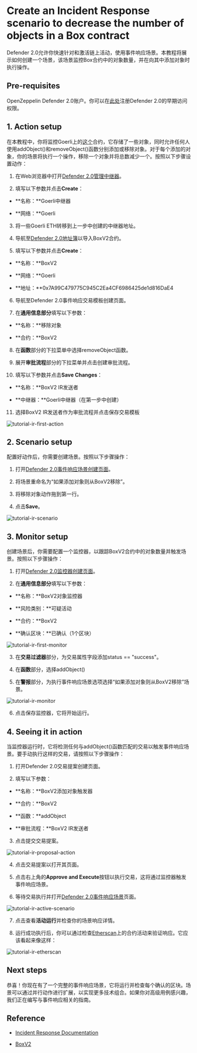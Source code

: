 # Create an Incident Response scenario to decrease the number of objects in a Box contract
Defender 2.0允许你快速针对和激活链上活动，使用事件响应场景。本教程将展示如何创建一个场景，该场景监控Box合约中的对象数量，并在向其中添加对象时执行操作。

## Pre-requisites
OpenZeppelin Defender 2.0账户。你可以在[此处](https://www.openzeppelin.com/defender2-waitlist)注册Defender 2.0的早期访问权限。

## 1. Action setup
在本教程中，你将监控Goerli上的[这个](https://goerli.etherscan.io/address/0x7A99C479775C945C2Ea4CF6986425de1d816DaE4)合约，它存储了一些对象，同时允许任何人使用addObject()和removeObject()函数分别添加或移除对象。对于每个添加的对象，你的场景将执行一个操作，移除一个对象并将总数减少一个。按照以下步骤设置动作：

1. 在Web浏览器中打开[Defender 2.0管理中继器](https://defender.openzeppelin.com/v2/#/manage/relayers/new)。

2. 填写以下参数并点击**Create**：

* **名称：**Goerli中继器

* **网络：**Goerli

3. 将一些Goerli ETH转移到上一步中创建的中继器地址。

4. 导航至[Defender 2.0地址簿](https://staging.defender-dev.openzeppelin.com/#/manage/address-book/new)以导入BoxV2合约。

5. 填写以下参数并点击**Create**：

* **名称：**BoxV2

* **网络：**Goerli

* **地址：**0x7A99C479775C945C2Ea4CF6986425de1d816DaE4

6. 导航至Defender 2.0事件响应交易模板创建页面。

7. 在**通用信息部分**填写以下参数：

* **名称：**移除对象

* **合约：**BoxV2

8. 在**函数**部分的下拉菜单中选择removeObject函数。

9. 展开**审批流程**部分的下拉菜单并点击创建审批流程。

10. 填写以下参数并点击**Save Changes**：

* **名称：**BoxV2 IR发送者

* **中继器：**Goerli中继器（在第一步中创建）

11. 选择BoxV2 IR发送者作为审批流程并点击保存交易模板

![tutorial-ir-first-action](img/tutorial-ir-first-action.png)

## 2. Scenario setup
配置好动作后，你需要创建场景。按照以下步骤操作：

1. 打开[Defender 2.0事件响应场景创建页面](https://defender.openzeppelin.com/v2/#/incident-response/scenarios/new)。

2. 将场景重命名为“如果添加对象则从BoxV2移除”。

3. 将移除对象动作拖到第一行。

4. 点击**Save**。

![tutorial-ir-scenario](img/tutorial-ir-scenario.png)

## 3. Monitor setup
创建场景后，你需要配置一个监控器，以跟踪BoxV2合约中的对象数量并触发场景。按照以下步骤操作：

1. 打开[Defender 2.0监控器创建页面](https://defender.openzeppelin.com/v2/#/monitor/new/custom)。

2. 在**通用信息部分**填写以下参数：

* **名称：**BoxV2对象监控器

* **风险类别：**可疑活动

* **合约：**BoxV2

* **确认区块：**已确认（1个区块）

![tutorial-ir-first-monitor](img/tutorial-ir-first-monitor.png)

3. 在**交易过滤器**部分，为交易属性字段添加status == "success"。

4. 在**函数**部分，选择addObject()

5. 在**警报**部分，为执行事件响应场景选项选择“如果添加对象则从BoxV2移除”场景。

![tutorial-ir-monitor](img/tutorial-ir-monitor.png)

6. 点击保存监控器，它将开始运行。

## 4. Seeing it in action
当监控器运行时，它将检测任何与addObject()函数匹配的交易以触发事件响应场景。要手动执行这样的交易，请按照以下步骤操作：

1. 打开Defender 2.0交易提案创建页面。

2. 填写以下参数：

* **名称：**BoxV2添加对象触发器

* **合约：**BoxV2

* **函数：**addObject

* **审批流程：**BoxV2 IR发送者

3. 点击提交交易提案。

![tutorial-ir-proposal-action](img/tutorial-ir-first-action.png)

4. 点击交易提案以打开其页面。

5. 点击右上角的**Approve and Execute**按钮以执行交易，这将通过监控器触发事件响应场景。

6. 等待交易执行并打开[Defender 2.0事件响应场景](https://defender.openzeppelin.com/v2/#/incident-response/scenarios)页面。

![tutorial-ir-active-scenario](img/tutorial-ir-active-scenario.png)

7. 点击查看**活动运行**并检查你的场景响应详情。

8. 运行成功执行后，你可以通过检查[Etherscan](https://goerli.etherscan.io/address/0x7A99C479775C945C2Ea4CF6986425de1d816DaE4)上的合约活动来验证响应。它应该看起来像这样：

![tutorial-ir-etherscan](img/tutorial-ir-etherscan.png)

## Next steps

恭喜！你现在有了一个完整的事件响应场景，它将运行并检查每个确认的区块。场景可以通过并行动作进行扩展，以实现更多技术组合。如果你对高级用例感兴趣，我们正在编写与事件响应相关的指南。

## Reference
* [Incident Response Documentation](https://docs.openzeppelin.com/defender/v2/module/incident-response)

* [BoxV2](https://goerli.etherscan.io/address/0x7A99C479775C945C2Ea4CF6986425de1d816DaE4)